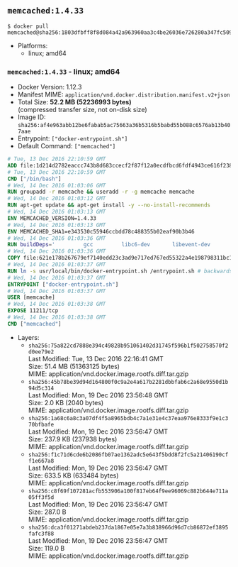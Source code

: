 ## `memcached:1.4.33`

```console
$ docker pull memcached@sha256:1803dfbff8f8d084a42a963960aa3c4be26036e726280a347fc5099493a6558d
```

-	Platforms:
	-	linux; amd64

### `memcached:1.4.33` - linux; amd64

-	Docker Version: 1.12.3
-	Manifest MIME: `application/vnd.docker.distribution.manifest.v2+json`
-	Total Size: **52.2 MB (52236993 bytes)**  
	(compressed transfer size, not on-disk size)
-	Image ID: `sha256:af4e963abb12be6fabab5ac75663a36b5316b5babd55b088c6576ab13b407aae`
-	Entrypoint: `["docker-entrypoint.sh"]`
-	Default Command: `["memcached"]`

```dockerfile
# Tue, 13 Dec 2016 22:10:59 GMT
ADD file:1d214d2782eaccc743b8d683ccecf2f87f12a0ecdfbcd6fdf4943ce616f23870 in / 
# Tue, 13 Dec 2016 22:10:59 GMT
CMD ["/bin/bash"]
# Wed, 14 Dec 2016 01:03:06 GMT
RUN groupadd -r memcache && useradd -r -g memcache memcache
# Wed, 14 Dec 2016 01:03:12 GMT
RUN apt-get update && apt-get install -y --no-install-recommends 		libevent-2.0-5 	&& rm -rf /var/lib/apt/lists/*
# Wed, 14 Dec 2016 01:03:13 GMT
ENV MEMCACHED_VERSION=1.4.33
# Wed, 14 Dec 2016 01:03:13 GMT
ENV MEMCACHED_SHA1=e343530c55946ccbdd78c488355b02eaf90b3b46
# Wed, 14 Dec 2016 01:03:36 GMT
RUN buildDeps=' 		gcc 		libc6-dev 		libevent-dev 		make 		perl 		wget 	' 	&& set -x 	&& apt-get update && apt-get install -y $buildDeps --no-install-recommends 	&& rm -rf /var/lib/apt/lists/* 	&& wget -O memcached.tar.gz "http://memcached.org/files/memcached-$MEMCACHED_VERSION.tar.gz" 	&& echo "$MEMCACHED_SHA1  memcached.tar.gz" | sha1sum -c - 	&& mkdir -p /usr/src/memcached 	&& tar -xzf memcached.tar.gz -C /usr/src/memcached --strip-components=1 	&& rm memcached.tar.gz 	&& cd /usr/src/memcached 	&& ./configure 	&& make -j$(nproc) 	&& make install 	&& cd / && rm -rf /usr/src/memcached 	&& apt-get purge -y --auto-remove $buildDeps
# Wed, 14 Dec 2016 01:03:36 GMT
COPY file:621e178b267679ef7140edd23c3ad9e717ed767ed55322a4e198798311bc1d36 in /usr/local/bin/ 
# Wed, 14 Dec 2016 01:03:37 GMT
RUN ln -s usr/local/bin/docker-entrypoint.sh /entrypoint.sh # backwards compat
# Wed, 14 Dec 2016 01:03:37 GMT
ENTRYPOINT ["docker-entrypoint.sh"]
# Wed, 14 Dec 2016 01:03:37 GMT
USER [memcache]
# Wed, 14 Dec 2016 01:03:38 GMT
EXPOSE 11211/tcp
# Wed, 14 Dec 2016 01:03:38 GMT
CMD ["memcached"]
```

-	Layers:
	-	`sha256:75a822cd7888e394c49828b951061402d31745f596b1f502758570f2d0ee79e2`  
		Last Modified: Tue, 13 Dec 2016 22:16:41 GMT  
		Size: 51.4 MB (51363125 bytes)  
		MIME: application/vnd.docker.image.rootfs.diff.tar.gzip
	-	`sha256:45b78be39d94d164800f0c9a2e4a617b2281dbbfab6c2a68e9550d1b94d5c314`  
		Last Modified: Mon, 19 Dec 2016 23:56:48 GMT  
		Size: 2.0 KB (2040 bytes)  
		MIME: application/vnd.docker.image.rootfs.diff.tar.gzip
	-	`sha256:1a68c6a8c3a07df4f5a8965bdb4c7a1e31e4c37eaa976e8333f9e1c370bfbafe`  
		Last Modified: Mon, 19 Dec 2016 23:56:47 GMT  
		Size: 237.9 KB (237938 bytes)  
		MIME: application/vnd.docker.image.rootfs.diff.tar.gzip
	-	`sha256:f1c71d6cde6b2086fb07ae1362adc5e643f5bdd8f2fc5a21406190cff1e667a8`  
		Last Modified: Mon, 19 Dec 2016 23:56:47 GMT  
		Size: 633.5 KB (633484 bytes)  
		MIME: application/vnd.docker.image.rootfs.diff.tar.gzip
	-	`sha256:c8f69f107281acfb553906a100f817eb64f9ee96069c882b644e711a05ff3f5d`  
		Last Modified: Mon, 19 Dec 2016 23:56:47 GMT  
		Size: 287.0 B  
		MIME: application/vnd.docker.image.rootfs.diff.tar.gzip
	-	`sha256:dca3f01271abdeb237da1867e05e7a3b838966d96d7cb86872ef3895fafc3f88`  
		Last Modified: Mon, 19 Dec 2016 23:56:47 GMT  
		Size: 119.0 B  
		MIME: application/vnd.docker.image.rootfs.diff.tar.gzip
